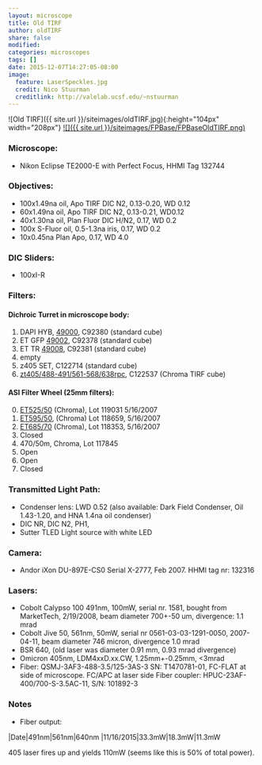 ```yaml
---
layout: microscope 
title: Old TIRF
author: oldTIRF
share: false
modified:
categories: microscopes
tags: []
date: 2015-12-07T14:27:05-08:00
image:
  feature: LaserSpeckles.jpg
  credit: Nico Stuurman
  creditlink: http://valelab.ucsf.edu/~nstuurman
---
```

![Old TIRF]({{ site.url }}/siteimages/oldTIRF.jpg){:height="104px" width="208px"} [![]({{ site.url }}/siteimages/FPBase/FPBaseOldTIRF.png)](https://www.fpbase.org/microscope/ckJ4uSUBzoVsz5jB4zK7BV/)

### Microscope:
* Nikon Eclipse TE2000-E with Perfect Focus, HHMI Tag 132744

### Objectives:
* 100x1.49na oil, Apo TIRF DIC N2, 0.13-0.20, WD 0.12
* 60x1.49na oil, Apo TIRF DIC N2, 0.13-0.21, WD0.12
* 40x1.30na oil,  Plan Fluor DIC H/N2, 0.17, WD 0.2
* 100x S-Fluor oil, 0.5-1.3na iris, 0.17, WD 0.2
* 10x0.45na Plan Apo, 0.17, WD 4.0

### DIC Sliders:
* 100xI-R

### Filters:
#### Dichroic Turret in microscope body:  

1. DAPI HYB, [49000](https://www.chroma.com/products/sets/49000-et-dapi), C92380 (standard cube)
2. ET GFP [49002](https://www.chroma.com/products/sets/49002-et-egfp-fitc-cy2), C92378 (standard cube)
3. ET TR [49008](https://www.chroma.com/products/sets/49008-et-mcherry-texas-red), C92381 (standard cube)
4. empty
5. z405 SET, C122714 (standard cube)
6. [zt405/488-491/561-568/638rpc](https://www.chroma.com/products/parts/zt405-488-561-640rpc), C122537 (Chroma TIRF cube)

#### ASI Filter Wheel (25mm filters):  

0. [ET525/50](https://www.chroma.com/products/parts/et525-50m) (Chroma), Lot 119031 5/16/2007
1. [ET595/50](https://www.chroma.com/products/parts/et595-50m), (Chroma) Lot 118659, 5/16/2007
2. [ET685/70]() (Chroma), Lot 118353, 5/16/2007
3. Closed
4. 470/50m, Chroma, Lot 117845
5. Open
6. Open
7. Closed

### Transmitted Light Path:
* Condenser lens: LWD 0.52 (also available: Dark Field Condenser, Oil 1.43-1.20, and HNA 1.4na oil condenser)
* DIC NR, DIC N2, PH1,
* Sutter TLED Light source with white LED

### Camera:
* Andor iXon DU-897E-CS0 Serial X-2777, Feb 2007.  HHMI tag nr: 132316

### Lasers:
* Cobolt Calypso 100 491nm, 100mW, serial nr. 1581, bought from MarketTech, 2/19/2008, beam diameter 700+-50 um, divergence: 1.1 mrad
* Cobolt Jive 50, 561nm, 50mW, serial nr 0561-03-03-1291-0050, 2007-04-11, beam diameter 746 micron, divergence 1.0 mrad
* BSR 640,  (old laser was diameter 0.91 mm, 0.93 mrad divergence)
* Omicron 405nm, LDM4xxD.xx.CW, 1.25mm+-0.25mm, <3mrad
* Fiber: QSMJ-3AF3-488-3.5/125-3AS-3
   SN: T1470781-01, FC-FLAT at side of microscope.  FC/APC at laser side
   Fiber coupler: HPUC-23AF-400/700-S-3.5AC-11, S/N: 101892-3

### Notes
* Fiber output:

|Date|491nm|561nm|640nm
|11/16/2015|33.3mW|18.3mW|11.3mW

405 laser fires up and yields 110mW (seems like this is 50% of total power). 




